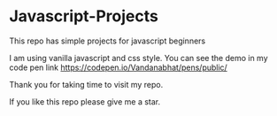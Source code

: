 # Javascript-Projects
This repo has simple projects for javascript beginners

I am using vanilla javascript and css style.
You can see the demo in my code pen link https://codepen.io/Vandanabhat/pens/public/

Thank you for taking time to visit my repo. 

If you like this repo please give me a star.
